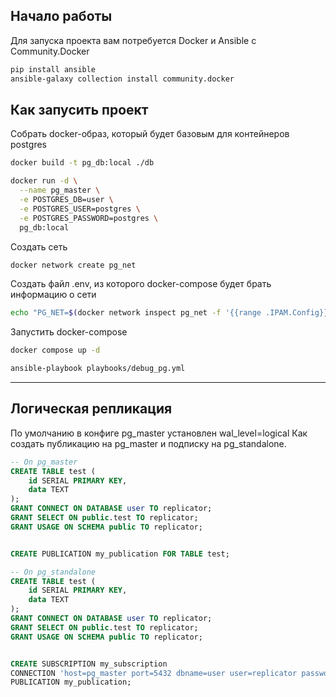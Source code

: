 ## Начало работы
Для запуска проекта вам потребуется Docker и Ansible с Community.Docker
```bash
pip install ansible
ansible-galaxy collection install community.docker
```
## Как запусить проект
Собрать docker-образ, который будет базовым для контейнеров postgres
```bash
docker build -t pg_db:local ./db

docker run -d \
  --name pg_master \
  -e POSTGRES_DB=user \
  -e POSTGRES_USER=postgres \
  -e POSTGRES_PASSWORD=postgres \
  pg_db:local

```
Создать сеть
```bash
docker network create pg_net
```
Создать файл .env, из которого docker-compose будет брать информацию о сети
```bash
echo "PG_NET=$(docker network inspect pg_net -f '{{range .IPAM.Config}}{{.Subnet}}{{end}}')" > .env
```
Запустить docker-compose
```bash
docker compose up -d
```
```bash
ansible-playbook playbooks/debug_pg.yml
```

***
## Логическая репликация
По умолчанию в конфиге pg_master установлен wal_level=logical
Как создать публикацию на pg_master и подписку на pg_standalone.
```sql
-- On pg_master
CREATE TABLE test (
    id SERIAL PRIMARY KEY,
    data TEXT
);
GRANT CONNECT ON DATABASE user TO replicator;
GRANT SELECT ON public.test TO replicator;
GRANT USAGE ON SCHEMA public TO replicator;


CREATE PUBLICATION my_publication FOR TABLE test;
```
```sql
-- On pg_standalone
CREATE TABLE test (
    id SERIAL PRIMARY KEY,
    data TEXT
);
GRANT CONNECT ON DATABASE user TO replicator;
GRANT SELECT ON public.test TO replicator;
GRANT USAGE ON SCHEMA public TO replicator;


CREATE SUBSCRIPTION my_subscription
CONNECTION 'host=pg_master port=5432 dbname=user user=replicator password=pass'
PUBLICATION my_publication;

```

